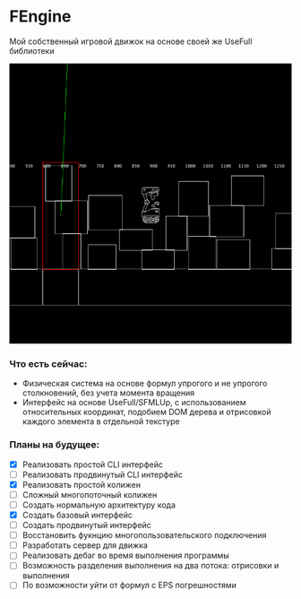 # FEngine
Мой собственный игровой движок на основе своей же UseFull библиотеки 

![FEngine](https://github.com/Graph-Donte-Crypto/FEngine/blob/master/other/FEngine.png?raw=true)

### Что есть сейчас:
- Физическая система на основе формул упрогого и не упрогого столкновений, без учета момента вращения
- Интерфейс на основе UseFull/SFMLUp, с использованием относительных координат, подобием DOM дерева и отрисовкой каждого элемента в отдельной текстуре
### Планы на будущее:
- [x] Реализовать простой CLI интерфейс
- [ ] Реализовать продвинутый CLI интерфейс
- [x] Реализовать простой колижен
- [ ] Сложный многопоточный колижен
- [ ] Создать нормальную архитектуру кода
- [x] Создать базовый интерфейс
- [ ] Создать продвинутый интерфейс
- [ ] Восстановить фукнцию многопользовательского подключения
- [ ] Разработать сервер для движка
- [ ] Реализовать дебаг во время выполнения программы
- [ ] Возможность разделения выполнения на два потока: отрисовки и выполнения
- [ ] По возможности уйти от формул с EPS погрешностями
